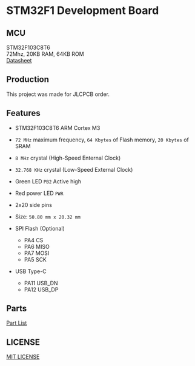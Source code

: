 # STM32F1 Development Board

## MCU
STM32F103C8T6  
72Mhz, 20KB RAM, 64KB ROM  
[Datasheet](https://www.st.com/resource/en/datasheet/stm32f103cb.pdf)

## Production
This project was made for JLCPCB order.

## Features
* STM32F103C8T6 ARM Cortex M3
* `72 MHz` maximum frequency, `64 Kbytes` of Flash memory, `20 Kbytes` of SRAM
* `8 MHz` crystal (High-Speed Enternal Clock)
* `32.768 KHz` crystal (Low-Speed External Clock)
* Green LED `PB2` Active high
* Red power LED `PWR`
* 2x20 side pins
* Size: `50.80 mm x 20.32 mm`

* SPI Flash (Optional)
  * PA4 CS
  * PA6 MISO
  * PA7 MOSI
  * PA5 SCK

* USB Type-C
  * PA11 USB_DN
  * PA12 USB_DP

## Parts
[Part List](/production/bom.csv)

## LICENSE
[MIT LICENSE](/LICENSE)
